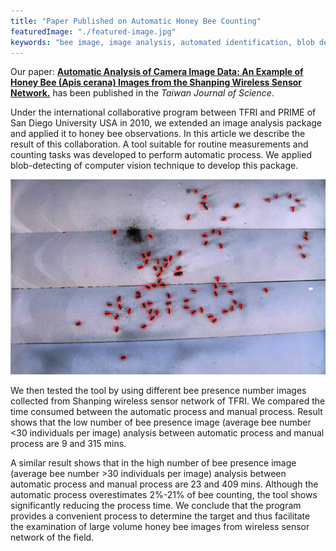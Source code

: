 ```yaml
---
title: "Paper Published on Automatic Honey Bee Counting"
featuredImage: "./featured-image.jpg"
keywords: "bee image, image analysis, automated identification, blob detection"
---
```


Our paper: **[Automatic Analysis of Camera Image Data: An Example of Honey Bee (Apis cerana) Images from the Shanping Wireless Sensor Network.](/papers/Nekrasov_2011_05_Bees.pdf)** has been published in the *Taiwan Journal of Science*.


Under the international collaborative program between TFRI and PRIME of San
Diego University USA in 2010, we extended an image analysis package and applied it
to honey bee observations. In this article we describe the result of this collaboration. A
tool suitable for routine measurements and counting tasks was developed to perform
automatic process. We applied blob-detecting of computer vision technique to develop
this package. 


<div class="img-left"><img src="featured-image.png" alt="Bee Counting Sample"></div>


We then tested the tool by using different bee presence number images
collected from Shanping wireless sensor network of TFRI. We compared the time
consumed between the automatic process and manual process. Result shows that the
low number of bee presence image (average bee number <30 individuals per image)
analysis between automatic process and manual process are 9 and 315 mins. 

A similar result shows that in the high number of bee presence image (average bee number >30
individuals per image) analysis between automatic process and manual process are 23
and 409 mins. Although the automatic process overestimates 2%-21% of bee counting,
the tool shows significantly reducing the process time. We conclude that the program
provides a convenient process to determine the target and thus facilitate the examination
of large volume honey bee images from wireless sensor network of the field. 
